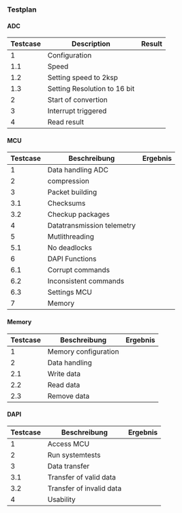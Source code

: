###  Testplan
#### ADC
| Testcase    | Description   | Result |
| ------------    | --------------------   | --------------|
| 1    | Configuration    |    |
| 1.1   | Speed    |    |
| 1.2 | Setting speed to 2ksp |    |
| 1.3    | 	Setting Resolution to 16 bit  |     |
| 2     | Start of convertion  |    |
| 3 | Interrupt triggered |   |
| 4    | Read result    |    |

#### MCU 
| Testcase    | Beschreibung   | Ergebnis |
| ------------    | --------------------   | --------------|
| 1     | Data handling ADC |     |
| 2    | compression |    |
| 3    | Packet building |     |
| 3.1   | Checksums |    |
| 3.2    | Checkup packages |    |
| 4    | Datatransmission telemetry |     |
| 5    | Mutlithreading     |     |
| 5.1    | No deadlocks |     |
| 6    | DAPI Functions |    |
| 6.1    | Corrupt commands |     |
| 6.2    | Inconsistent commands |     |
| 6.3     |Settings MCU|   |
| 7 | Memory | |

#### Memory 
| Testcase    | Beschreibung   | Ergebnis   |
| ------------    | --------------------   | --------------|
| 1     | Memory configuration |    |
| 2    | Data handling |    |
| 2.1    | Write data |    |
| 2.2     | Read data |    |
| 2.3     | Remove data |     |

#### DAPI 
| Testcase    | Beschreibung   | Ergebnis   |
| ------------    | --------------------   | --------------|
| 1    | Access MCU |     |
| 2    | Run systemtests |    |
| 3    | Data transfer |    |
| 3.1    | Transfer of valid data |    |
| 3.2    | Transfer of invalid data |    |
| 4   | Usability |    |

